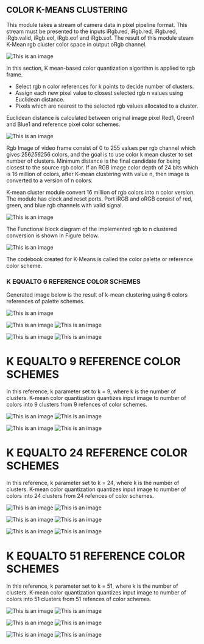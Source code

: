 ## COLOR K-MEANS CLUSTERING

This module takes a stream of camera data in pixel pipeline format. This stream must be presented to the inputs iRgb.red, iRgb.red, iRgb.red, iRgb.valid, iRgb.eol, iRgb.eof and iRgb.sof. The result of this module steam K-Mean rgb cluster color space in output oRgb channel.

![This is an image](https://github.com/zakinder/KRIA_KV260_IMX477_CAMERA/blob/main/KV260/doc/references/rgb_module.bmp)

In this section, K mean-based color quantization algorithm is applied to rgb frame.
- Select rgb n color references for k points to decide number of clusters.
- Assign each new pixel value to closest selected rgb n values using Euclidean distance.
- Pixels which are nearest to the selected rgb values allocated to a cluster.

Euclidean distance is calculated between original image pixel Red1, Green1 and Blue1 and reference pixel color schemes.

![This is an image](https://github.com/zakinder/KRIA_KV260_IMX477_CAMERA/blob/main/KV260/doc/references/k1.png)


Rgb Image of video frame consist of 0 to 255 values per rgb channel which gives 256*256*256 colors, and the goal is to use color k mean cluster to set number of clusters. Minimum distance is the final candidate for being closest to the source rgb color. If an RGB image color depth of 24 bits which is 16 million of colors, after K-mean clustering with value n, then image is converted to a version of n colors.

K-mean cluster module convert 16 million of rgb colors into n color version. The module has clock and reset ports. Port iRGB and oRGB consist of red, green, and blue rgb channels with valid signal.

![This is an image](https://github.com/zakinder/KRIA_KV260_IMX477_CAMERA/blob/main/KV260/doc/references/k3.png)

The Functional block diagram of the implemented rgb to n clustered conversion is shown in Figure below. 

![This is an image](https://github.com/zakinder/KRIA_KV260_IMX477_CAMERA/blob/main/KV260/doc/references/k4.png)

The codebook created for K-Means is called the color palette or reference color scheme.

### K EQUALTO 6 REFERENCE COLOR SCHEMES

Generated image below is the result of k-mean clustering using 6 colors references of palette schemes.

![This is an image](https://github.com/zakinder/KRIA_KV260_IMX477_CAMERA/blob/main/KV260/doc/references/k2.png)

![This is an image](https://github.com/zakinder/KRIA_KV260_IMX477_CAMERA/blob/main/KV260/doc/references/Picture1.jpg)
![This is an image](https://github.com/zakinder/KRIA_KV260_IMX477_CAMERA/blob/main/KV260/doc/references/Picture2.jpg)

![This is an image](https://github.com/zakinder/KRIA_KV260_IMX477_CAMERA/blob/main/KV260/doc/references/Picture3.jpg)
![This is an image](https://github.com/zakinder/KRIA_KV260_IMX477_CAMERA/blob/main/KV260/doc/references/Picture4.jpg)

# K EQUALTO 9 REFERENCE COLOR SCHEMES

In this reference, k parameter set to k = 9, where k is the number of clusters. K-mean color quantization quantizes input image to number of colors into 9 clusters from 9 refences of color schemes. 

![This is an image](https://github.com/zakinder/KRIA_KV260_IMX477_CAMERA/blob/main/KV260/doc/references/Picture1.jpg)
![This is an image](https://github.com/zakinder/KRIA_KV260_IMX477_CAMERA/blob/main/KV260/doc/references/Picture5.jpg)

![This is an image](https://github.com/zakinder/KRIA_KV260_IMX477_CAMERA/blob/main/KV260/doc/references/Picture3.jpg)
![This is an image](https://github.com/zakinder/KRIA_KV260_IMX477_CAMERA/blob/main/KV260/doc/references/Picture6.jpg)


# K EQUALTO 24 REFERENCE COLOR SCHEMES

In this reference, k parameter set to k = 24, where k is the number of clusters. K-mean color quantization quantizes input image to number of colors into 24 clusters from 24 refences of color schemes. 

![This is an image](https://github.com/zakinder/KRIA_KV260_IMX477_CAMERA/blob/main/KV260/doc/references/Picture1.jpg)
![This is an image](https://github.com/zakinder/KRIA_KV260_IMX477_CAMERA/blob/main/KV260/doc/references/Picture7.jpg)

![This is an image](https://github.com/zakinder/KRIA_KV260_IMX477_CAMERA/blob/main/KV260/doc/references/Picture3.jpg)
![This is an image](https://github.com/zakinder/KRIA_KV260_IMX477_CAMERA/blob/main/KV260/doc/references/Picture8.jpg)


![This is an image](https://github.com/zakinder/KRIA_KV260_IMX477_CAMERA/blob/main/KV260/doc/references/Picture9.jpg)
![This is an image](https://github.com/zakinder/KRIA_KV260_IMX477_CAMERA/blob/main/KV260/doc/references/Picture10.jpg)

# K EQUALTO 51 REFERENCE COLOR SCHEMES

In this reference, k parameter set to k = 51, where k is the number of clusters. K-mean color quantization quantizes input image to number of colors into 51 clusters from 51 refences of color schemes. 

![This is an image](https://github.com/zakinder/KRIA_KV260_IMX477_CAMERA/blob/main/KV260/doc/references/Picture1.jpg)
![This is an image](https://github.com/zakinder/KRIA_KV260_IMX477_CAMERA/blob/main/KV260/doc/references/Picture11.jpg)

![This is an image](https://github.com/zakinder/KRIA_KV260_IMX477_CAMERA/blob/main/KV260/doc/references/Picture3.jpg)
![This is an image](https://github.com/zakinder/KRIA_KV260_IMX477_CAMERA/blob/main/KV260/doc/references/Picture13.jpg)


![This is an image](https://github.com/zakinder/KRIA_KV260_IMX477_CAMERA/blob/main/KV260/doc/references/Picture9.jpg)
![This is an image](https://github.com/zakinder/KRIA_KV260_IMX477_CAMERA/blob/main/KV260/doc/references/Picture12.jpg)




